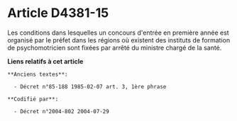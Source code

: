 # Article D4381-15

Les conditions dans lesquelles un concours d'entrée en première année est organisé par le préfet dans les régions où existent
des instituts de formation de psychomotricien sont fixées par arrêté du ministre chargé de la santé.

**Liens relatifs à cet article**

	**Anciens textes**:

	  - Décret n°85-188 1985-02-07 art. 3, 1ère phrase

	**Codifié par**:

	  - Décret n°2004-802 2004-07-29
